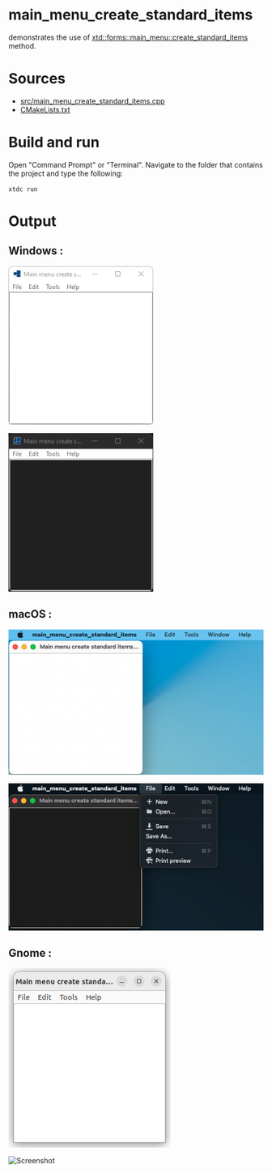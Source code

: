 # main_menu_create_standard_items

demonstrates the use of [xtd::forms::main_menu::create_standard_items](https://codedocs.xyz/gammasoft71/xtd/classxtd_1_1forms_1_1main__menu.html#a6bbc2f6a58ca79e0329f882c3cef77e1) method.

# Sources

* [src/main_menu_create_standard_items.cpp](src/main_menu_create_standard_items.cpp)
* [CMakeLists.txt](CMakeLists.txt)

# Build and run

Open "Command Prompt" or "Terminal". Navigate to the folder that contains the project and type the following:

```shell
xtdc run
```

# Output

## Windows :

![Screenshot](../../../../docs/pictures/examples/main_menu_create_standard_items_w.png)

![Screenshot](../../../../docs/pictures/examples/main_menu_create_standard_items_wd.png)

## macOS :

![Screenshot](../../../../docs/pictures/examples/main_menu_create_standard_items_m.png)

![Screenshot](../../../../docs/pictures/examples/main_menu_create_standard_items_md.png)

## Gnome :

![Screenshot](../../../../docs/pictures/examples/main_menu_create_standard_items_g.png)

![Screenshot](../../../../docs/pictures/examples/main_menu_create_standard_items_gdd.png)
